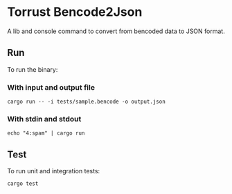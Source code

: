 # Torrust Bencode2Json

A lib and console command to convert from bencoded data to JSON format.

## Run

To run the binary:

### With input and output file

```console
cargo run -- -i tests/sample.bencode -o output.json
```

### With stdin and stdout

```console
echo "4:spam" | cargo run
```

## Test

To run unit and integration tests:

```console
cargo test
```
